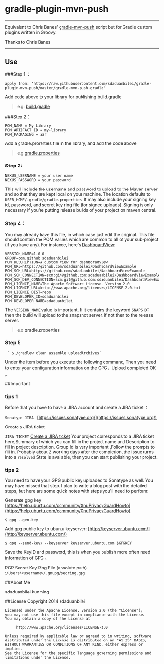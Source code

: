 
# gradle-plugin-mvn-push

-------------------------------------------------------

Equivalent to Chris Banes' [gradle-mvn-push](https://github.com/chrisbanes/gradle-mvn-push)
script but for Gradle custom plugins written in Groovy.

Thanks to Chris Banes

--------------------------------------------------------
## Use
###Step 1 ：

	apply from: 'https://raw.githubusercontent.com/sdaduanbilei/gradle-plugin-mvn-push/master/gradle-mvn-push.gradle'


Add  code above to your library for publishing build.gradle

>e.g: [build.gradle](https://github.com/sdaduanbilei/DashboardViewExample/blob/master/library/build.gradle)

###Step 2：

	POM_NAME = My Library    
	POM_ARTIFACT_ID = my-library
	POM_PACKAGING = aar
	
Add a gradle.prorerties file in the library, and add the code above 

>e.g [gradle.properties](https://github.com/sdaduanbilei/DashboardViewExample/blob/master/library/gradle.properties)

### Step 3:

	NEXUS_USERNAME = your user name
	NEXUS_PASSWORD = your password
	
This will include the username and password to upload to the Maven server and so that they are kept local on your machine. The location defaults to `USER_HOME/.gradle/gradle.properties`.
It may also include your signing key id, password, and secret key ring file (for signed uploads). Signing is only necessary if you're putting release builds of your project on maven central.

### Step 4：
You may already have this file, in which case just edit the original. This file should contain the POM values which are common to all of your sub-project (if you have any). For instance, here's [DashboardView](https://github.com/sdaduanbilei/DashboardViewExample):

	VERSION_NAME=1.0.0
	GROUP=com.github.sdaduanbilei
	POM_DESCRIPTION=A custom view for dashboradview
	POM_URL=https://github.com/sdaduanbilei/DashboardViewExample
	POM_SCM_URL=https://github.com/sdaduanbilei/DashboardViewExample
	POM_SCM_CONNECTION=scm:git@github.com:sdaduanbilei/DashboardViewExample.git
	POM_SCM_DEV_CONNECTION=scm:git@github.com:sdaduanbilei/DashboardViewExample.git
	POM_LICENCE_NAME=The Apache Software License, Version 2.0
	POM_LICENCE_URL=http://www.apache.org/licenses/LICENSE-2.0.txt
	POM_LICENCE_DIST=repo
	POM_DEVELOPER_ID=sdaduanbilei
	POM_DEVELOPER_NAME=sdaduanbilei
	
The `VERSION_NAME` value is important. If it contains the keyword `SNAPSHOT` then the build will upload to the snapshot server, if not then to the release server.

>e.g [gradle.properties](https://github.com/sdaduanbilei/DashboardViewExample/blob/master/gradle.properties)

### Step 5


     ` $./gradlew clean assemble uploadArchives`

Under the item before you execute the following command, Then you need to enter your configuration information on the GPG，Upload completed OK 。



##Important

### tips 1
 
 Before that you have to have a JIRA account and create a JIRA ticket ：
 
 `Sonatype JIRA	` [https://issues.sonatype.org/](https://issues.sonatype.org/)

 Create a JIRA ticket
 
 `JIRA TICKET`  [Create a JIRA ticket](https://issues.sonatype.org/secure/CreateIssue.jspa)
 Your project corresponds to a JIRA ticket here,Summary of which you can fill in the project name and Description to fill in project description. Group Id is very important ,Follow the prompts to fill in. Probably about 2 working days after the completion, the Issue turns into a `resolved` State is available, then you can start publishing your project.

### tips 2 

You need to have your GPG public key uploaded to Sonatype as well. You may have missed that step. I plan to write a blog post with the detailed steps, but here are some quick notes with steps you'll need to perform:

Generate gpg key [https://help.ubuntu.com/community/GnuPrivacyGuardHowto](https://help.ubuntu.com/community/GnuPrivacyGuardHowto)

 `$ gpg --gen-key`
 
Add gpg public key to ubuntu keyserver: [http://keyserver.ubuntu.com/](http://keyserver.ubuntu.com/)

`$ gpg --send-keys --keyserver keyserver.ubuntu.com $GPGKEY`

Save the KeyID and password, this is when you publish more often need information of GPG 。

PGP Secret Key Ring File (absolute path) :`/Users/<username>/.gnupg/secring.gpg`

 
##About Me


sdaduanbilei  kunming

##License
	Copyright 2014 sdaduanbilei

	Licensed under the Apache License, Version 2.0 (the "License");
	you may not use this file except in compliance with the License.
	You may obtain a copy of the License at

		 http://www.apache.org/licenses/LICENSE-2.0

	Unless required by applicable law or agreed to in writing, software
	distributed under the License is distributed on an "AS IS" BASIS,
	WITHOUT WARRANTIES OR CONDITIONS OF ANY KIND, either express or implied.
	See the License for the specific language governing permissions and
	limitations under the License.	
 














